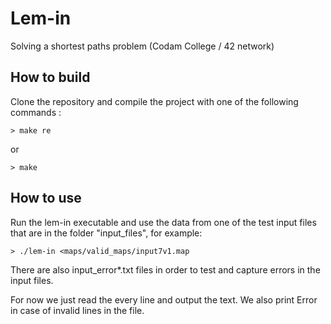# Lem-in
Solving a shortest paths problem (Codam College / 42 network)

## How to build
Clone the repository and compile the project with one of the following commands :

    > make re

or

    > make

## How to use
Run the lem-in executable and use the data from one of the test input files that are in the folder "input_files", for example:

    > ./lem-in <maps/valid_maps/input7v1.map

There are also input_error*.txt files in order to test and capture errors in the input files.

For now we just read the every line and output the text. We also print Error in case of invalid lines in the file.

